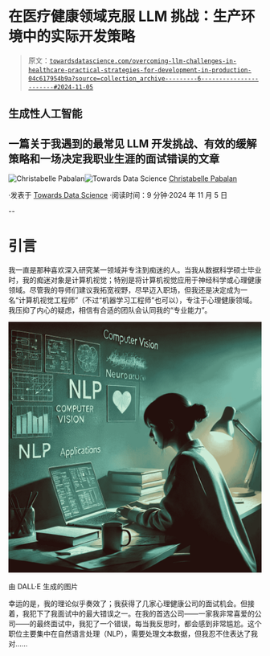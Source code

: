 # 在医疗健康领域克服 LLM 挑战：生产环境中的实际开发策略

> 原文：[`towardsdatascience.com/overcoming-llm-challenges-in-healthcare-practical-strategies-for-development-in-production-04c617954b9a?source=collection_archive---------6-----------------------#2024-11-05`](https://towardsdatascience.com/overcoming-llm-challenges-in-healthcare-practical-strategies-for-development-in-production-04c617954b9a?source=collection_archive---------6-----------------------#2024-11-05)

## 生成性人工智能

## 一篇关于我遇到的最常见 LLM 开发挑战、有效的缓解策略和一场决定我职业生涯的面试错误的文章

[](https://medium.com/@christabellecp?source=post_page---byline--04c617954b9a--------------------------------)![Christabelle Pabalan](https://medium.com/@christabellecp?source=post_page---byline--04c617954b9a--------------------------------)[](https://towardsdatascience.com/?source=post_page---byline--04c617954b9a--------------------------------)![Towards Data Science](https://towardsdatascience.com/?source=post_page---byline--04c617954b9a--------------------------------) [Christabelle Pabalan](https://medium.com/@christabellecp?source=post_page---byline--04c617954b9a--------------------------------)

·发表于 [Towards Data Science](https://towardsdatascience.com/?source=post_page---byline--04c617954b9a--------------------------------) ·阅读时间：9 分钟·2024 年 11 月 5 日

--

# 引言

我一直是那种喜欢深入研究某一领域并专注到痴迷的人。当我从数据科学硕士毕业时，我的痴迷对象是计算机视觉；特别是将计算机视觉应用于神经科学或心理健康领域。尽管我的导师们建议我拓宽视野，尽早迈入职场，但我还是决定成为一名“计算机视觉工程师”（不过“机器学习工程师”也可以），专注于心理健康领域。我压抑了内心的疑虑，相信有合适的团队会认同我的“专业能力”。

![](img/daa484ccc21d09077cb3be0a245e40bc.png)

由 DALL·E 生成的图片

幸运的是，我的理论似乎奏效了；我获得了几家心理健康公司的面试机会。但接着，我犯下了我面试中的最大错误之一。在我的首选公司——一家我非常喜爱的公司——的最终面试中，我犯了一个错误，每当我反思时，都会感到非常尴尬。这个职位主要集中在自然语言处理（NLP），需要处理文本数据，但我忍不住表达了我对……
